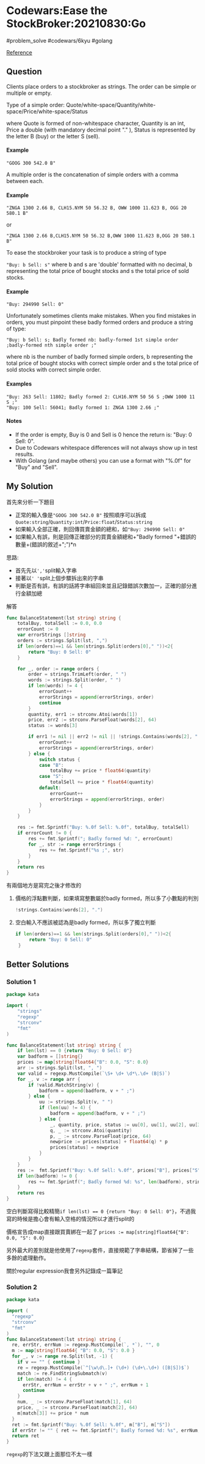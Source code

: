 # Codewars:Ease the StockBroker:20210830:Go

#problem_solve #codewars/6kyu #golang

[Reference](https://www.codewars.com/kata/54de3257f565801d96001200)

## Question

Clients place orders to a stockbroker as strings. The order can be simple or multiple or empty.

Type of a simple order: Quote/white-space/Quantity/white-space/Price/white-space/Status

where Quote is formed of non-whitespace character, Quantity is an int, Price a double (with mandatory decimal point "." ), Status is represented by the letter B (buy) or the letter S (sell).

#### Example

```
"GOOG 300 542.0 B"
```

A multiple order is the concatenation of simple orders with a comma between each.

#### Example

```
"ZNGA 1300 2.66 B, CLH15.NYM 50 56.32 B, OWW 1000 11.623 B, OGG 20 580.1 B"
```

or

```
"ZNGA 1300 2.66 B,CLH15.NYM 50 56.32 B,OWW 1000 11.623 B,OGG 20 580.1 B"
```

To ease the stockbroker your task is to produce a string of type

`"Buy: b Sell: s"` where b and s are 'double' formatted with no decimal, b representing the total price of bought stocks and s the total price of sold stocks.

#### Example

```
"Buy: 294990 Sell: 0"
```

Unfortunately sometimes clients make mistakes. When you find mistakes in orders, you must pinpoint these badly formed orders and produce a string of type:

```
"Buy: b Sell: s; Badly formed nb: badly-formed 1st simple order ;badly-formed nth simple order ;"
```

where nb is the number of badly formed simple orders, b representing the total price of bought stocks with correct simple order and s the total price of sold stocks with correct simple order.

#### Examples

```
"Buy: 263 Sell: 11802; Badly formed 2: CLH16.NYM 50 56 S ;OWW 1000 11 S ;"
"Buy: 100 Sell: 56041; Badly formed 1: ZNGA 1300 2.66 ;"
```

#### Notes

- If the order is empty, Buy is 0 and Sell is 0 hence the return is: "Buy: 0 Sell: 0".
- Due to Codewars whitespace differences will not always show up in test results.
- With Golang (and maybe others) you can use a format with "%.0f" for "Buy" and "Sell".

## My Solution

首先來分析一下題目

- 正常的輸入像是`"GOOG 300 542.0 B"` 按照順序可以拆成`Quote:string`/`Quantity:int`/`Price:float`/`Status:string`
- 如果輸入全部正確，則回傳買賣金額的總和，如`"Buy: 294990 Sell: 0"`
- 如果輸入有誤，則是回傳正確部分的買賣金額總和+"Badly formed "+錯誤的數量+(錯誤的敘述+";")*n

思路:

- 首先先以`','`split輸入字串
- 接著以`' '`split上個步驟拆出來的字串
- 判斷是否有誤，有誤的話將字串組回來並且記錄錯誤次數加一，正確的部分進行金額加總

解答

```go
func BalanceStatement(lst string) string {
	totalBuy, totalSell := 0.0, 0.0
	errorCount := 0
	var errorStrings []string
	orders := strings.Split(lst, ",")
	if len(orders)==1 && len(strings.Split(orders[0]," "))<2{
		return "Buy: 0 Sell: 0"
	}

	for _, order := range orders {
		order = strings.TrimLeft(order, " ")
		words := strings.Split(order, " ")
		if len(words) != 4 {
			errorCount++
			errorStrings = append(errorStrings, order)
			continue
		}
		quantity, err1 := strconv.Atoi(words[1])
		price, err2 := strconv.ParseFloat(words[2], 64)
		status := words[3]

		if err1 != nil || err2 != nil || !strings.Contains(words[2], ".") {
			errorCount++
			errorStrings = append(errorStrings, order)
		} else {
			switch status {
			case "B":
				totalBuy += price * float64(quantity)
			case "S":
				totalSell += price * float64(quantity)
			default:
				errorCount++
				errorStrings = append(errorStrings, order)
			}
		}
	}

	res := fmt.Sprintf("Buy: %.0f Sell: %.0f", totalBuy, totalSell)
	if errorCount != 0 {
		res += fmt.Sprintf("; Badly formed %d: ", errorCount)
		for _, str := range errorStrings {
			res += fmt.Sprintf("%s ;", str)
		}
	}
	return res
}
```

有兩個地方是寫完之後才修改的

1. 價格的浮點數判斷，如果填寫整數屬於badly formed，所以多了小數點的判別

   ```go
   !strings.Contains(words[2], ".")
   ```

2. 空白輸入不應該被認為是badly formed，所以多了獨立判斷

   ```go
   if len(orders)==1 && len(strings.Split(orders[0]," "))<2{
   		return "Buy: 0 Sell: 0"
   	}
   ```

## Better Solutions

### Solution 1

```go
package kata

import (
    "strings"
    "regexp"
    "strconv"
    "fmt"
)

func BalanceStatement(lst string) string {
    if len(lst) == 0 {return "Buy: 0 Sell: 0"}
    var badform = []string{}
    prices := map[string]float64{"B": 0.0, "S": 0.0}
    arr := strings.Split(lst, ", ")
    var valid = regexp.MustCompile(`\S+ \d+ \d*\.\d+ (B|S)`)
    for _, v := range arr {
        if !valid.MatchString(v) {
            badform = append(badform, v + " ;")
        } else {
            uu := strings.Split(v, " ")
            if (len(uu) != 4) {
                badform = append(badform, v + " ;")
            } else {
                _, quantity, price, status := uu[0], uu[1], uu[2], uu[3]
                q, _ := strconv.Atoi(quantity)
                p, _ := strconv.ParseFloat(price, 64)
                newprice := prices[status] + float64(q) * p
                prices[status] = newprice
            }
        }
    }
    res :=  fmt.Sprintf("Buy: %.0f Sell: %.0f", prices["B"], prices["S"])
    if len(badform) != 0 {
        res += fmt.Sprintf("; Badly formed %d: %s", len(badform), strings.Join(badform, ""))
    }
    return res
}
```

空白判斷寫得比較精簡`if len(lst) == 0 {return "Buy: 0 Sell: 0"}`，不過我寫的時候是擔心會有輸入空格的情況所以才進行split的

價格宣告成map直接跟買賣綁在一起了 `prices := map[string]float64{"B": 0.0, "S": 0.0}`

另外最大的差別就是他使用了`regexp`套件，直接規範了字串結構，節省掉了一些多餘的處理動作。

關於regular expression我會另外記錄成一篇筆記

### Solution 2

```go
package kata

import (
  "regexp"
  "strconv"
  "fmt"
)
func BalanceStatement(lst string) string {
  re, errStr, errNum := regexp.MustCompile(`, *`), "", 0
  m := map[string]float64{ "B": 0.0, "S": 0.0 }
  for _, v := range re.Split(lst, -1) {
    if v == "" { continue }
    re = regexp.MustCompile(`^[\w\d\.]+ (\d+) (\d+\.\d+) ([B|S])$`)
    match := re.FindStringSubmatch(v)
    if len(match) != 4 {
      errStr, errNum = errStr + v + " ;", errNum + 1
      continue
    }
    num, _ := strconv.ParseFloat(match[1], 64)
    price, _ := strconv.ParseFloat(match[2], 64)
    m[match[3]] += price * num
  }
  ret := fmt.Sprintf("Buy: %.0f Sell: %.0f", m["B"], m["S"])
  if errStr != "" { ret += fmt.Sprintf("; Badly formed %d: %s", errNum, errStr) }
  return ret
}
```

`regexp`的下法又跟上面那位不太一樣
